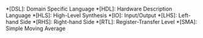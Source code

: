 *[DSL]: Domain Specific Language
*[HDL]: Hardware Description Language
*[HLS]: High-Level Synthesis
*[IO]: Input/Output
*[LHS]: Left-hand Side
*[RHS]: Right-hand Side
*[RTL]: Register-Transfer Level
*[SMA]: Simple Moving Average